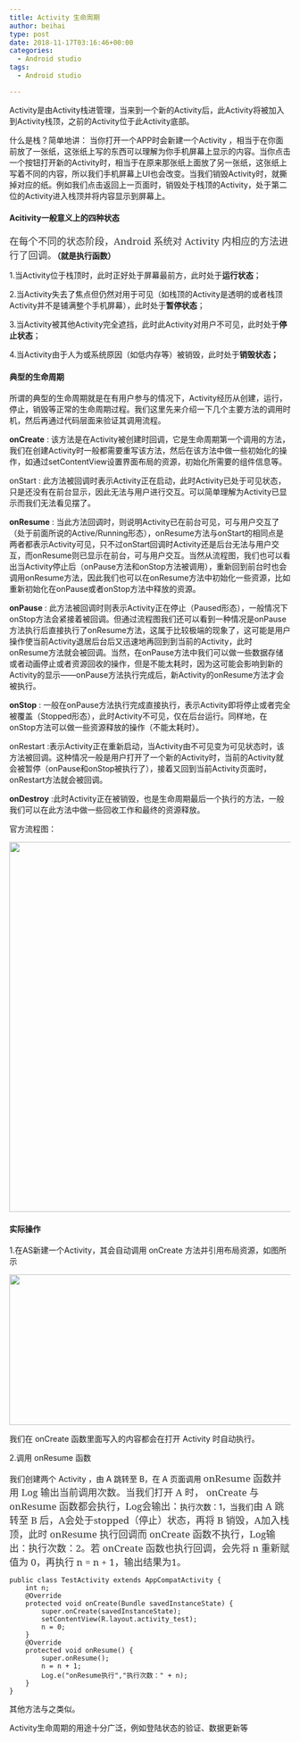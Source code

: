 ```yaml
---
title: Activity 生命周期
author: beihai
type: post
date: 2018-11-17T03:16:46+00:00
categories:
  - Android studio
tags:
  - Android studio

---
```

Activity是由Activity栈进管理，当来到一个新的Activity后，此Activity将被加入到Activity栈顶，之前的Activity位于此Activity底部。<!--more-->



什么是栈？简单地讲： 当你打开一个APP时会新建一个Activity ，相当于在你面前放了一张纸，这张纸上写的东西可以理解为你手机屏幕上显示的内容。当你点击一个按钮打开新的Activity时，相当于在原来那张纸上面放了另一张纸，这张纸上写着不同的内容，所以我们手机屏幕上UI也会改变。当我们销毁Activity时，就撕掉对应的纸。例如我们点击返回上一页面时，销毁处于栈顶的Activity，处于第二位的Activity进入栈顶并将内容显示到屏幕上。

#### **Acitivity一般意义上的四种状态**

**<span style="display: inline !important; float: none; background-color: #ffffff; color: #333333; cursor: text; font-family: 'Noto Serif',serif; font-size: 17px; font-style: normal; font-variant: normal; font-weight: 400; letter-spacing: normal; orphans: 2; text-align: left; text-decoration: none; text-indent: 0px; text-transform: none; -webkit-text-stroke-width: 0px; white-space: normal; word-spacing: 0px;">在每个不同的状态阶段，Android 系统对 Activity 内相应的方法进行了回调。</span>（就是执行函数）**

1.当Activity位于栈顶时，此时正好处于屏幕最前方，此时处于**运行状态**；

2.当Activity失去了焦点但仍然对用于可见（如栈顶的Activity是透明的或者栈顶Activity并不是铺满整个手机屏幕），此时处于**暂停状态**；

3.当Activity被其他Activity完全遮挡，此时此Activity对用户不可见，此时处于**停止状态**；

4.当Activity由于人为或系统原因（如低内存等）被销毁，此时处于**销毁状态；**

#### 典型的生命周期

所谓的典型的生命周期就是在有用户参与的情况下，Activity经历从创建，运行，停止，销毁等正常的生命周期过程。我们这里先来介绍一下几个主要方法的调用时机，然后再通过代码层面来验证其调用流程。

**onCreate** : 该方法是在Activity被创建时回调，它是生命周期第一个调用的方法，我们在创建Activity时一般都需要重写该方法，然后在该方法中做一些初始化的操作，如通过setContentView设置界面布局的资源，初始化所需要的组件信息等。

onStart : 此方法被回调时表示Activity正在启动，此时Activity已处于可见状态，只是还没有在前台显示，因此无法与用户进行交互。可以简单理解为Activity已显示而我们无法看见摆了。

**onResume** : 当此方法回调时，则说明Activity已在前台可见，可与用户交互了（处于前面所说的Active/Running形态），onResume方法与onStart的相同点是两者都表示Activity可见，只不过onStart回调时Activity还是后台无法与用户交互，而onResume则已显示在前台，可与用户交互。当然从流程图，我们也可以看出当Activity停止后（onPause方法和onStop方法被调用），重新回到前台时也会调用onResume方法，因此我们也可以在onResume方法中初始化一些资源，比如重新初始化在onPause或者onStop方法中释放的资源。

**onPause** : 此方法被回调时则表示Activity正在停止（Paused形态），一般情况下onStop方法会紧接着被回调。但通过流程图我们还可以看到一种情况是onPause方法执行后直接执行了onResume方法，这属于比较极端的现象了，这可能是用户操作使当前Activity退居后台后又迅速地再回到到当前的Activity，此时onResume方法就会被回调。当然，在onPause方法中我们可以做一些数据存储或者动画停止或者资源回收的操作，但是不能太耗时，因为这可能会影响到新的Activity的显示——onPause方法执行完成后，新Activity的onResume方法才会被执行。

**onStop** : 一般在onPause方法执行完成直接执行，表示Activity即将停止或者完全被覆盖（Stopped形态），此时Activity不可见，仅在后台运行。同样地，在onStop方法可以做一些资源释放的操作（不能太耗时）。

onRestart :表示Activity正在重新启动，当Activity由不可见变为可见状态时，该方法被回调。这种情况一般是用户打开了一个新的Activity时，当前的Activity就会被暂停（onPause和onStop被执行了），接着又回到当前Activity页面时，onRestart方法就会被回调。

**onDestroy** :此时Activity正在被销毁，也是生命周期最后一个执行的方法，一般我们可以在此方法中做一些回收工作和最终的资源释放。

官方流程图：

<img class="alignnone size-full wp-image-289" src="http://120.78.201.42/wp-content/uploads/2018/11/activity_lifecycle.png" alt="" width="513" height="663" />

#### 实际操作

1.在AS新建一个Activity，其会自动调用 onCreate 方法并引用布局资源，如图所示

<img class="alignnone size-full wp-image-290" src="http://120.78.201.42/wp-content/uploads/2018/11/Activity生命周期-2018-11-12-093509.jpg" alt="" width="537" height="270" />

我们在 onCreate 函数里面写入的内容都会在打开 Activity 时自动执行。

2.调用 onResume 函数

我们创建两个 Activity ，由 A 跳转至 B，在 A 页面调用 <span style="display: inline !important; float: none; background-color: #ffffff; color: #333333; cursor: text; font-family: 'Noto Serif',serif; font-size: 17px; font-style: normal; font-variant: normal; font-weight: 400; letter-spacing: normal; orphans: 2; text-align: left; text-decoration: none; text-indent: 0px; text-transform: none; -webkit-text-stroke-width: 0px; white-space: normal; word-spacing: 0px;">onResume 函数并用 Log 输出当前调用次数。当我们打开 A 时， onCreate 与 onResume 函数都会执行，Log会输出：</span>执行次数：1，当我们<span style="display: inline !important; float: none; background-color: #ffffff; color: #333333; cursor: text; font-family: 'Noto Serif',serif; font-size: 17px; font-style: normal; font-variant: normal; font-weight: 400; letter-spacing: normal; orphans: 2; text-align: left; text-decoration: none; text-indent: 0px; text-transform: none; -webkit-text-stroke-width: 0px; white-space: normal; word-spacing: 0px;">由 A 跳转至 B 后，A会处于stopped（停止）状态，再将 B 销毁，A加入栈顶，此时 onResume 执行回调而 onCreate 函数不执行，Log输出：执行次数：2。若 onCreate 函数也执行回调，会先将 n 重新赋值为 0，再执行 n = n + 1，输出结果为1。</span>

<pre class="pure-highlightjs"><code class="java">public class TestActivity extends AppCompatActivity {
    int n;
    @Override
    protected void onCreate(Bundle savedInstanceState) {
        super.onCreate(savedInstanceState);
        setContentView(R.layout.activity_test);
        n = 0;
    }
    @Override
    protected void onResume() {
        super.onResume();
        n = n + 1;
        Log.e("onResume执行","执行次数：" + n);
    }
}</code></pre>

其他方法与之类似。

Activity生命周期的用途十分广泛，例如登陆状态的验证、数据更新等